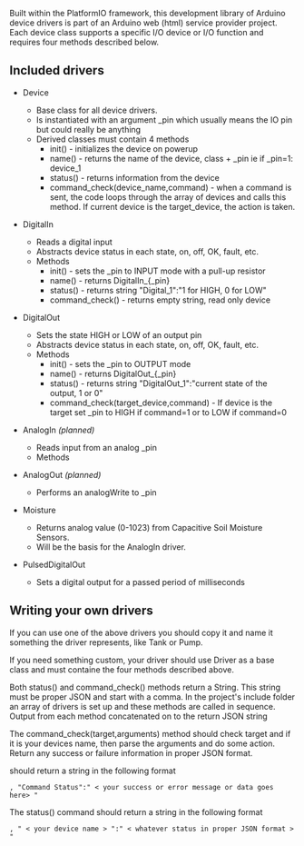 Built within the PlatformIO framework, this development library of Arduino device drivers is part of an
Arduino web (html) service provider project. Each device class supports a specific I/O device or I/O function
and requires four methods described below.

## Included drivers

- Device
    - Base class for all device drivers.
    - Is instantiated with an argument _pin which usually means the IO pin but could really be anything
    - Derived classes must contain 4 methods
        - init() - initializes the device on powerup
        - name() - returns the name of the device, class + _pin  ie if _pin=1: device_1
        - status() - returns information from the device
        - command_check(device_name,command) - when a command is sent, the code loops through the array of devices and calls this method. If current device is the target_device, the action is taken.
        
- DigitalIn
    - Reads a digital input
    - Abstracts device status in each state, on, off, OK, fault, etc.
    - Methods
        - init() - sets the _pin to INPUT mode with a pull-up resistor
        - name() - returns DigitalIn_{_pin}
        - status() - returns string "Digital_1":"1 for HIGH, 0 for LOW"
        - command_check() - returns empty string, read only device
        
- DigitalOut
    - Sets the state HIGH or LOW of an output pin
    - Abstracts device status in each state, on, off, OK, fault, etc.
    - Methods
        - init() - sets the _pin to OUTPUT mode
        - name() - returns DigitalOut_{_pin}
        - status() - returns string "DigitalOut_1":"current state of the output, 1 or 0"
        - command_check(target_device,command) - If device is the target set _pin to HIGH if command=1 or to LOW if command=0

- AnalogIn _(planned)_
    - Reads input from an analog _pin
    - Methods
   
- AnalogOut _(planned)_
    - Performs an analogWrite to _pin

- Moisture
    - Returns analog value (0-1023) from Capacitive Soil Moisture Sensors. 
    - Will be the basis for the AnalogIn driver.   
    
- PulsedDigitalOut
    - Sets a digital output for a passed period of milliseconds    
        
## Writing your own drivers

If you can use one of the above drivers you should copy it and name it something the driver represents, like Tank or Pump.

If you need something custom, your driver should use Driver as a base class and must containe the four methods described above.

Both status() and command_check() methods return a String. This string must be proper JSON and start with a comma. In the project's include folder an array of drivers is set up and these methods are called in sequence. Output from each method concatenated on to the return JSON string

The command_check(target,arguments) method should check target and if it is your devices name, then parse the arguments and do some action. Return any success or failure information in proper JSON format. 

should return a string in the following format
```
, "Command Status":" < your success or error message or data goes here> "
``` 
The status() command should return a string in the following format
```
, " < your device name > ":" < whatever status in proper JSON format > "
```

